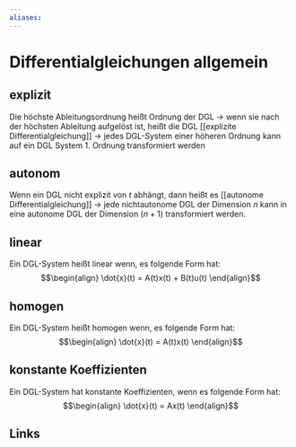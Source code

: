```yaml
---
aliases: 
---
```

# Differentialgleichungen allgemein 
## explizit
Die höchste Ableitungsordnung heißt Ordnung der DGL
-> wenn sie nach der höchsten Ableitung aufgelöst ist, heißt die DGL [[explizite Differentialgleichung]]
-> jedes DGL-System einer höheren Ordnung kann auf ein DGL System 1. Ordnung transformiert werden
## autonom
Wenn ein DGL nicht explizit von $t$ abhängt, dann heißt es [[autonome Differentialgleichung]]
-> jede nichtautonome DGL der Dimension $n$ kann in eine autonome DGL der Dimension $(n+1)$ transformiert werden.
## linear
Ein DGL-System heißt linear wenn, es folgende Form hat:
$$\begin{align}
\dot{x}(t) = A(t)x(t) + B(t)u(t)
\end{align}$$
## homogen
Ein DGL-System heißt homogen wenn, es folgende Form hat:
$$\begin{align}
\dot{x}(t) = A(t)x(t)
\end{align}$$
## konstante Koeffizienten
Ein DGL-System hat konstante Koeffizienten, wenn es folgende Form hat:
$$\begin{align}
\dot{x}(t) = Ax(t)
\end{align}$$

## Links